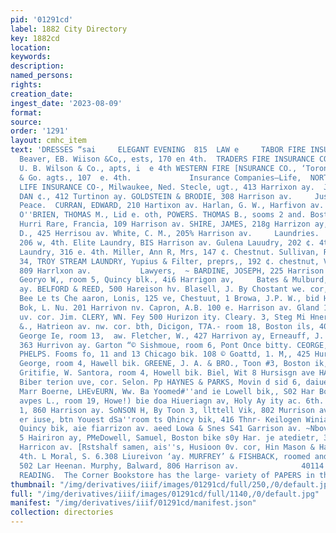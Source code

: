 ```yaml
---
pid: '01291cd'
label: 1882 City Directory
key: 1882cd
location: 
keywords: 
description: 
named_persons: 
rights: 
creation_date: 
ingest_date: '2023-08-09'
format: 
source: 
order: '1291'
layout: cmhc_item
text: 'DRESSES “sai     ELEGANT EVENING  815  LAW e     TABOR FIRE INSURANCE Co.,
  Beaver, EB. Wiison &Co,, ests, 170 en 4th.  TRADERS FIRE INSURANCE CO. Chicago,
  U. B. Wilson & Co., apts, i  e 4th WESTERN FIRE [NSURANCE CO., ‘Toronto, U. B. Wilson
  & Go. agts., 107  e. 4th.             Insurance Companies—Life,  NORTHWESTERN MUTUAL
  LIFE INSURANCE CO-, Milwaukee, Ned. Stecle, ugt., 413 Harrixon ay.  Jewelers—Manufacturing.  GOLDING,
  DAN ¢., 412 Turtinon ay. GOLDSTEIN & BRODIE, 308 Harrison av.     Justices of the
  Peace.  CURRAN, EDWARD, 210 Hartixon av. Harlan, G. W., Harfivon av. aw. cur, 34.
  O''BRIEN, THOMAS M., Lid e. oth, POWERS. THOMAS B., sooms 2 and. Bostan ik., 404
  Hurri Rare, Francia, 109 Harrison av. SHIRE, JAMES, 218g Harrizon ay, Talbut, Gearge
  D., 425 Herrisou av. White, C. M., 205% Harrison av.     Laundries.  ick’s Laundry,
  206 w, 4th. Elite Laundry, BIS Harrison av. Gulena Lauudry, 202 ¢. 4th. King''s
  Laundry, 316 e. 4th. Miller, Ann R, Mrs, 147 ¢. Chestnut. Sullivan, R.W.. 135 w.
  34, TROY STREAM LAUNDRY, Yupius & Filter, preprs,, 192 ¢. chestnut, Vienna Laundry,
  809 Harrlxon av.           Lawyers,  ~ BARDINE, JOSEPH, 225 Harrison av. .  = Bartlett,
  Georyo W,, room 5, Quincy blk., 4i6 Harrigon av,     Bates & Mulburd, 20544 Harrison
  ay. BELFORD & REED, 500 Hareison hv. Blasell, J. By Chostant we. cor, Harrison Th
  Bee Le ts Che aaron, Lonis, 125 ve, Chestuut, 1 Browa, J.P. W., bid Harrison av.
  Bok, L. Nu. 201 Harrivon nv. Capron, A.B. 100 e. Harrison av. Gland 1 135m. Haricon
  uv. cor. Jim. CLERY, WN. Fey 500 Hurizon ity. Cleary. 3, Steg Mi Hnerison nv. Daatord,
  &., Hatrieon av. nw. cor. bth, Dicigon, T7A.- room 18, Boston ils, 40434 Rider,
  George Ie, room 13,  aw. Fletcher, W., 427 Harrivon ay, Erneauff, J. F,, room 10,
  363 Hurrivon ay. Garton “© Sishmoue, room 6, Pont Once bitty. CEORGE, MAXWELL &
  PHELPS. Fooms fo, 11 and 13 Chicago bik. 108 © Goattd, 1. M,, 425 Hurrivon av. Goldthwaite,
  George, room 4, Hawell bik. GREENE, J. A. & BRO., Toon #3, Boston ik, 4h Terrien  Es
  Gritifie, W. Santora, room 4, Howell bik. Biel, Wit 8 Hursisgn ave HARRISON & FLEMING,
  Biber terion uve, cor. Selon. Pp HAYNES & PARKS, Movin d sid 6, daiuey bik. 435)
  Marr Boerne, LHEvEURN, Ww. Ba Yoomed#''and ie Lowell bik,, S02 Har Booher Hodgge
  avpes L., room 19, Howe!) bie doa Hiueriagn av, Holy Ay ity ac. 6th. Hohe, William
  1, 860 Harrison ay. SoNSON H, By Toon 3, llttell Vik, 802 Murrison av. Legonser.
  er iuse, btn Youest dSa''room ts Qhincy bik, 416 Thnr- Keilogen Winiam, room 13,
  Quincy bik, aie fiarrizon av. aeed Lowa & Snes S41 Garrison av. ~Nbovite womas Gy,
  5 Hairiron ay, PMeDowell, Samuel, Boston bike s0y Har. je atedietr, 3°, room 10,308
  Harricon av. [Rstshalf samen, ais''s, Husioon 0v. cor, Hin Mason & Havens, 108,
  4th. L Moral, S. 6.308 Liureivon ‘ay. MURFREY’ & FISHBACK, roomed and S, Chtengoolk.,
  502 Lar Heenan. Murphy, Balward, 806 Harrison av.              40114 Iarvivon                               CHEAP
  READING.  The Corner Bookstore has the large- variety of PAPERS in the City. '
thumbnail: "/img/derivatives/iiif/images/01291cd/full/250,/0/default.jpg"
full: "/img/derivatives/iiif/images/01291cd/full/1140,/0/default.jpg"
manifest: "/img/derivatives/iiif/01291cd/manifest.json"
collection: directories
---
```

